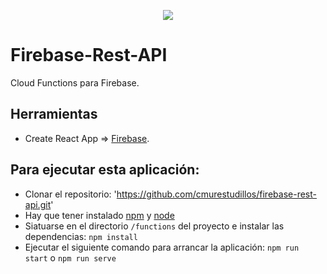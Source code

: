 <p align="center">
  <a href="https://www.buymeacoffee.com/cmur" rel=”noopener noreferrer”><img src="https://img.buymeacoffee.com/button-api/?text=Buy me a coffee&emoji=&slug=cmur&button_colour=FFDD00&font_colour=000000&font_family=Cookie&outline_colour=000000&coffee_colour=ffffff"></a>
</p>

# Firebase-Rest-API

Cloud Functions para Firebase.

## Herramientas
* Create React App => [Firebase](https://firebase.google.com/).  

## Para ejecutar esta aplicación:
* Clonar el repositorio: 'https://github.com/cmurestudillos/firebase-rest-api.git'
* Hay que tener instalado [npm](https://www.npmjs.com) y [node](https://nodejs.org/es/)
* Siatuarse en el directorio `/functions` del proyecto e instalar las dependencias: `npm install`
* Ejecutar el siguiente comando para arrancar la aplicación: `npm run start` o `npm run serve`
